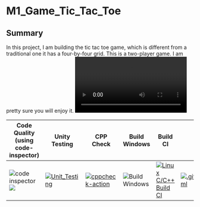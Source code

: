# M1_Game_Tic_Tac_Toe
## Summary
In this project, I am building the tic tac toe game, which is different from a traditional one it has a four-by-four grid. This is a two-player game. I am pretty sure you will enjoy it.
![Game Preview](https://github.com/vai312/M1_Game_Tic_Tac_Toe/blob/main/5_videos/Game%20preview.webm)

   Code Quality (using code-inspector)| Unity Testing | CPP Check | Build Windows | Build CI | Git Inspector 
   ------------------------------  | -------------  | -------   | -----------   | -------  | -----------     
 ![code inspector](https://api.codiga.io/project/29925/score/svg) ![](https://api.codiga.io/project/29925/status/svg) | [![Unit_Testing](https://github.com/vai312/M1_Game_Tic_Tac_Toe/actions/workflows/unit-test.yml/badge.svg)](https://github.com/vai312/M1_Game_Tic_Tac_Toe/actions/workflows/unit-test.yml) | [![cppcheck-action](https://github.com/vai312/M1_Game_Tic_Tac_Toe/actions/workflows/cppcheck.yml/badge.svg)](https://github.com/vai312/M1_Game_Tic_Tac_Toe/actions/workflows/cppcheck.yml) | ![Build Windows](https://github.com/vai312/M1_Game_Tic_Tac_Toe/actions/workflows/build_windows.yml/badge.svg) | [![Linux C/C++ Build CI](https://github.com/vai312/M1_Game_Tic_Tac_Toe/actions/workflows/c_build.yml/badge.svg)](https://github.com/vai312/M1_Game_Tic_Tac_Toe/actions/workflows/c_build.yml) | [![.github/workflows/git_inspector.yml](https://github.com/vai312/M1_Game_Tic_Tac_Toe/actions/workflows/git_inspector.yml/badge.svg)](https://github.com/vai312/M1_Game_Tic_Tac_Toe/actions/workflows/git_inspector.yml) 
